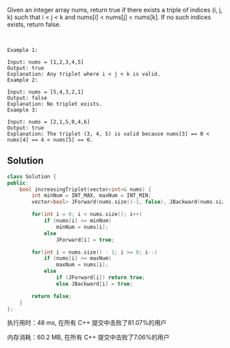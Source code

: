 Given an integer array nums, return true if there exists a triple of indices (i, j, k) such that i < j < k and nums[i] < nums[j] < nums[k]. If no such indices exists, return false.

 
```
Example 1:

Input: nums = [1,2,3,4,5]
Output: true
Explanation: Any triplet where i < j < k is valid.
Example 2:

Input: nums = [5,4,3,2,1]
Output: false
Explanation: No triplet exists.
Example 3:

Input: nums = [2,1,5,0,4,6]
Output: true
Explanation: The triplet (3, 4, 5) is valid because nums[3] == 0 < nums[4] == 4 < nums[5] == 6.
```

## Solution

```c++
class Solution {
public:
    bool increasingTriplet(vector<int>& nums) {
        int minNum = INT_MAX, maxNum = INT_MIN;
        vector<bool> JForward(nums.size()-1, false), JBackward(nums.size()-1, false);

        for(int i = 0; i < nums.size(); i++)
            if (nums[i] <= minNum)
                minNum = nums[i];
            else
                JForward[i] = true;

        for(int i = nums.size() - 1; i >= 0; i--)
            if (nums[i] >= maxNum)
                maxNum = nums[i];
            else
                if (JForward[i]) return true;
                else JBackward[i] = true;

        return false;
    }
};
```

执行用时：48 ms, 在所有 C++ 提交中击败了81.07%的用户

内存消耗：60.2 MB, 在所有 C++ 提交中击败了7.06%的用户
